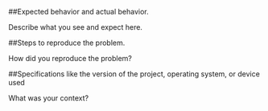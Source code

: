 ##Expected behavior and actual behavior.

Describe what you see and expect here.

##Steps to reproduce the problem.

How did you reproduce the problem?

##Specifications like the version of the project, operating system, or device used

What was your context?
